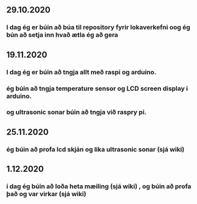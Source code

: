 ## 29.10.2020

### I dag ég er búin að búa til repository fyrir lokaverkefni oog ég bún að setja inn hvað ætla ég að gera

## 19.11.2020

### I dag ég er búin að tngja allt með raspi og arduino. 
### ég búin að tngja temperature sensor og LCD screen display i arduino.
### og ultrasonic sonar búin að tngja við raspry pi.


## 25.11.2020

### ég búin að profa lcd skján og lika  ultrasonic sonar (sjá wiki)


## 1.12.2020

### í dag ég búin að loða heta mæiling (sjá wiki) , og búin að profa það og var virkar (sjá wiki)
